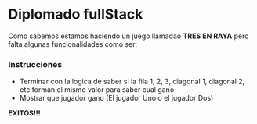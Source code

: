 # Diplomado fullStack

Como sabemos estamos haciendo un juego llamadao **TRES EN RAYA** pero falta algunas funcionalidades como ser:

### Instrucciones
- Terminar con la logica de saber si la fila 1, 2, 3, diagonal 1, diagonal 2, etc forman el mismo valor para saber cual gano
- Mostrar que jugador gano (El jugador Uno o el jugador Dos)


**EXITOS!!!**
